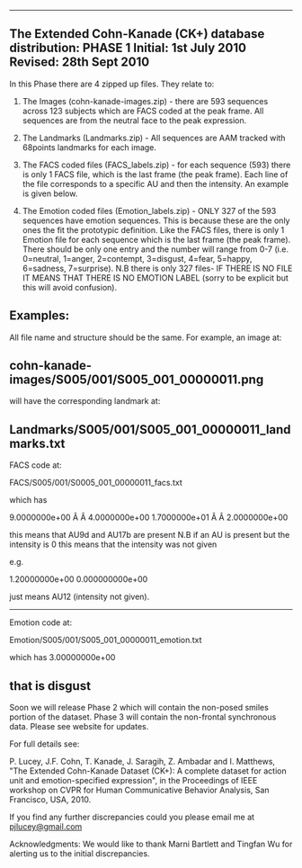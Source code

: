 --------------------------------------------------------------------------------------
The Extended Cohn-Kanade (CK+) database distribution: PHASE 1
Initial: 1st July 2010
Revised: 28th Sept 2010
---------------------------------------------------------------------------------------

In this Phase there are 4 zipped up files. They relate to:

1) The Images (cohn-kanade-images.zip) -  there are 593 sequences across 123 subjects which are FACS coded at the peak frame. All sequences are from the neutral face to the peak expression.

2) The Landmarks (Landmarks.zip) - All sequences are AAM tracked with 68points landmarks for each image. 

3) The FACS coded files (FACS_labels.zip) - for each sequence (593) there is only 1 FACS file, which is the last frame (the peak frame). Each line of the file corresponds to a specific AU and then the intensity. An example is given below.

4) The Emotion coded files (Emotion_labels.zip) - ONLY 327 of the 593 sequences have emotion sequences. This is because these are the only ones the fit the prototypic definition. Like the FACS files, there is only 1 Emotion file for each sequence which is the last frame (the peak frame). There should be only one entry and the number will range from 0-7 (i.e. 0=neutral, 1=anger, 2=contempt, 3=disgust, 4=fear, 5=happy, 6=sadness, 7=surprise). N.B there is only 327 files- IF THERE IS NO FILE IT MEANS THAT THERE IS NO EMOTION LABEL (sorry to be explicit but this will avoid confusion).


Examples:
-----------------------------------------------------------------------------------

All file name and structure should be the same. For example, an image
at:

cohn-kanade-images/S005/001/S005_001_00000011.png
------------------------------------------------------------------------------------
will have the corresponding landmark at:

Landmarks/S005/001/S005_001_00000011_landmarks.txt
------------------------------------------------------------------------------------
FACS code at:

FACS/S005/001/S0005_001_00000011_facs.txt

which has

9.0000000e+00 Â Â 4.0000000e+00
1.7000000e+01 Â Â 2.0000000e+00

this means that AU9d and AU17b are present
N.B if an AU is present but the intensity is 0 this means that the
intensity was not given

e.g.

1.20000000e+00 0.000000000e+00

just means AU12 (intensity not given).

------------------------------------------------------------------------------------
Emotion code at:

Emotion/S005/001/S005_001_00000011_emotion.txt

which has
3.00000000e+00

that is disgust
--------------------------------------------------------------------------------------

Soon we will release Phase 2 which will contain the non-posed smiles portion of the dataset. Phase 3 will contain the non-frontal synchronous data. Please see website for updates. 

For full details see:

P. Lucey, J.F. Cohn, T. Kanade, J. Saragih, Z. Ambadar and I. Matthews, "The Extended Cohn-Kanade Dataset (CK+): A complete dataset for action unit and emotion-specified expression", in the Proceedings of IEEE workshop on CVPR for Human Communicative Behavior Analysis, San Francisco, USA, 2010. 

If you find any further discrepancies could you please email me at pjlucey@gmail.com

Acknowledgments:
We would like to thank Marni Bartlett and Tingfan Wu for alerting us to the initial discrepancies.
